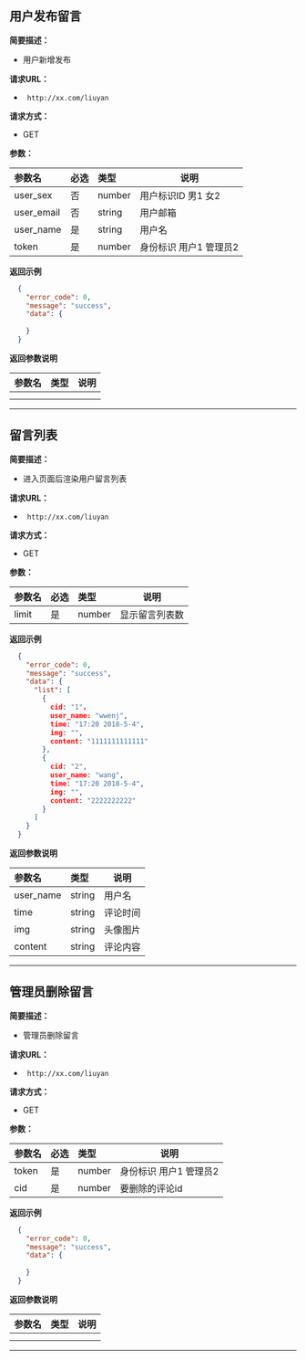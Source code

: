 ## 用户发布留言

**简要描述：** 

- 用户新增发布

**请求URL：** 

- ` http://xx.com/liuyan`

**请求方式：**

- GET

**参数：** 

| 参数名     | 必选 | 类型   | 说明                    |
| :--------- | :--- | :----- | ----------------------- |
| user_sex   | 否   | number | 用户标识ID 男1 女2      |
| user_email | 否   | string | 用户邮箱                |
| user_name  | 是   | string | 用户名                  |
| token      | 是   | number | 身份标识  用户1 管理员2 |

 **返回示例**

```json
  {
    "error_code": 0,
    "message": "success",
    "data": {
      
    }
  }
```

 **返回参数说明** 

| 参数名 | 类型 | 说明 |
| :----- | :--- | ---- |
|        |      |      |
|        |      |      |

------

## 留言列表

**简要描述：** 

- 进入页面后渲染用户留言列表

**请求URL：** 

- ` http://xx.com/liuyan`

**请求方式：**

- GET

**参数：** 

| 参数名 | 必选 | 类型   | 说明           |
| :----- | :--- | :----- | -------------- |
| limit  | 是   | number | 显示留言列表数 |

 **返回示例**

```json
  {
    "error_code": 0,
    "message": "success",
    "data": {
      "list": [
        {
          cid: "1"，
          user_name: "wwenj",
          time: "17:20 2018-5-4",
          img: "",
          content: "1111111111111"
        },
        {
          cid: "2",
          user_name: "wang",
          time: "17:20 2018-5-4",
          img: "",
          content: "2222222222"
        }
      ]
    }
  }
```

 **返回参数说明** 

| 参数名    | 类型   | 说明     |
| :-------- | :----- | -------- |
| user_name | string | 用户名   |
| time      | string | 评论时间 |
| img       | string | 头像图片 |
| content   | string | 评论内容 |

------

## 管理员删除留言

**简要描述：** 

- 管理员删除留言

**请求URL：** 

- ` http://xx.com/liuyan`

**请求方式：**

- GET

**参数：** 

| 参数名 | 必选 | 类型   | 说明                    |
| :----- | :--- | :----- | ----------------------- |
| token  | 是   | number | 身份标识  用户1 管理员2 |
| cid    | 是   | number | 要删除的评论id          |

 **返回示例**

```json
  {
    "error_code": 0,
    "message": "success",
    "data": {
      
    }
  }
```

 **返回参数说明** 

| 参数名 | 类型 | 说明 |
| :----- | :--- | ---- |
|        |      |      |
|        |      |      |

------

## 